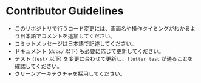 # Contributor Guidelines

- このリポジトリで行うコード変更には、画面名や操作タイミングがわかるよう日本語でコメントを追加してください。
- コミットメッセージは日本語で記述してください。
- ドキュメント (`docs/` 以下) も必要に応じて更新してください。
- テスト (`test/` 以下) を変更に合わせて更新し、`flutter test` が通ることを確認してください。
- クリーンアーキテクチャを採用してください。

